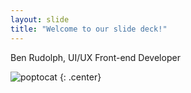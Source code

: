 ```yaml
---
layout: slide
title: "Welcome to our slide deck!"
---
```


Ben Rudolph, UI/UX Front-end Developer

![poptocat](https://octodex.github.com/images/poptocat.png)
{: .center}
